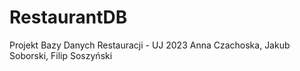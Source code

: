 # RestaurantDB
Projekt Bazy Danych Restauracji - UJ 2023 Anna Czachoska, Jakub Soborski, Filip Soszyński
